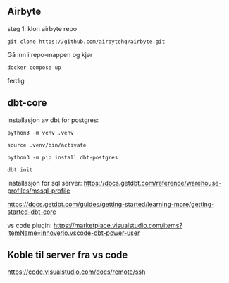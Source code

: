 ## Airbyte

steg 1: klon airbyte repo

```
git clone https://github.com/airbytehq/airbyte.git
```

Gå inn i repo-mappen og kjør

`docker compose up`

ferdig

## dbt-core

installasjon av dbt for postgres:

```
python3 -m venv .venv
```

```
source .venv/bin/activate
```

```
python3 -m pip install dbt-postgres
```

```
dbt init
```

installasjon for sql server: https://docs.getdbt.com/reference/warehouse-profiles/mssql-profile

https://docs.getdbt.com/guides/getting-started/learning-more/getting-started-dbt-core

vs code plugin: https://marketplace.visualstudio.com/items?itemName=innoverio.vscode-dbt-power-user

## Koble til server fra vs code

https://code.visualstudio.com/docs/remote/ssh

